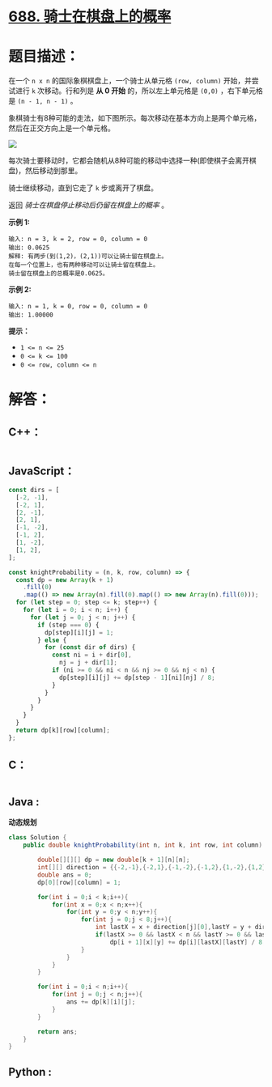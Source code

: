 # [688. 骑士在棋盘上的概率](https://leetcode-cn.com/problems/knight-probability-in-chessboard/)

# 题目描述：

在一个 `n x n` 的国际象棋棋盘上，一个骑士从单元格 `(row, column)` 开始，并尝试进行 `k` 次移动。行和列是 **从 0 开始** 的，所以左上单元格是 `(0,0)` ，右下单元格是 `(n - 1, n - 1)` 。

象棋骑士有8种可能的走法，如下图所示。每次移动在基本方向上是两个单元格，然后在正交方向上是一个单元格。

![](https://assets.leetcode-cn.com/aliyun-lc-upload/uploads/2018/10/12/knight.png)

每次骑士要移动时，它都会随机从8种可能的移动中选择一种(即使棋子会离开棋盘)，然后移动到那里。

骑士继续移动，直到它走了 `k` 步或离开了棋盘。

返回 *骑士在棋盘停止移动后仍留在棋盘上的概率* 。



**示例 1:**

```
输入: n = 3, k = 2, row = 0, column = 0
输出: 0.0625
解释: 有两步(到(1,2)，(2,1))可以让骑士留在棋盘上。
在每一个位置上，也有两种移动可以让骑士留在棋盘上。
骑士留在棋盘上的总概率是0.0625。
```

**示例 2:**

```
输入: n = 1, k = 0, row = 0, column = 0
输出: 1.00000
```

**提示：**

- `1 <= n <= 25`
- `0 <= k <= 100`
- `0 <= row, column <= n`


# 解答：

## C++：

```cpp

```

## JavaScript：

```javascript
const dirs = [
  [-2, -1],
  [-2, 1],
  [2, -1],
  [2, 1],
  [-1, -2],
  [-1, 2],
  [1, -2],
  [1, 2],
];

const knightProbability = (n, k, row, column) => {
  const dp = new Array(k + 1)
    .fill(0)
    .map(() => new Array(n).fill(0).map(() => new Array(n).fill(0)));
  for (let step = 0; step <= k; step++) {
    for (let i = 0; i < n; i++) {
      for (let j = 0; j < n; j++) {
        if (step === 0) {
          dp[step][i][j] = 1;
        } else {
          for (const dir of dirs) {
            const ni = i + dir[0],
              nj = j + dir[1];
            if (ni >= 0 && ni < n && nj >= 0 && nj < n) {
              dp[step][i][j] += dp[step - 1][ni][nj] / 8;
            }
          }
        }
      }
    }
  }
  return dp[k][row][column];
};
```

## C：

```c

```

## Java :
**动态规划**
```java
class Solution {
    public double knightProbability(int n, int k, int row, int column) {

        double[][][] dp = new double[k + 1][n][n];
        int[][] direction = {{-2,-1},{-2,1},{-1,-2},{-1,2},{1,-2},{1,2},{2,-1},{2,1}};
        double ans = 0;
        dp[0][row][column] = 1;

        for(int i = 0;i < k;i++){
            for(int x = 0;x < n;x++){
                for(int y = 0;y < n;y++){
                    for(int j = 0;j < 8;j++){
                        int lastX = x + direction[j][0],lastY = y + direction[j][1];
                        if(lastX >= 0 && lastX < n && lastY >= 0 && lastY < n)
                            dp[i + 1][x][y] += dp[i][lastX][lastY] / 8;
                    }
                }
            } 
        }

        for(int i = 0;i < n;i++){
            for(int j = 0;j < n;j++){
                ans += dp[k][i][j];
            }
        }

        return ans;
    }
}
```

## Python :

```python

```

